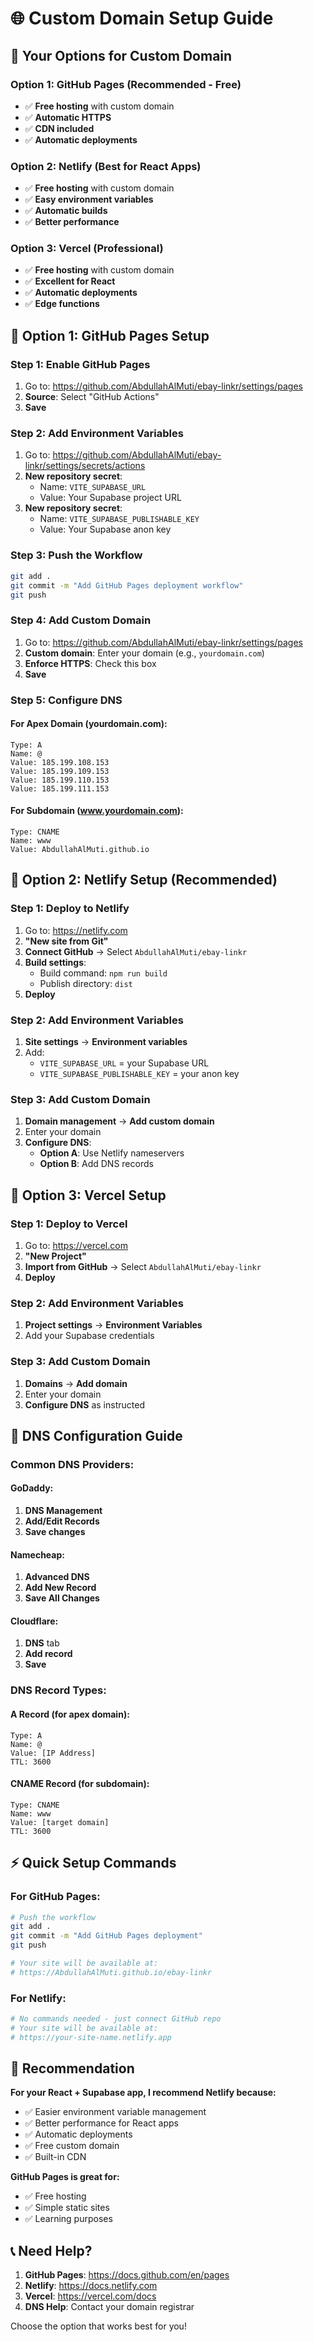 # 🌐 Custom Domain Setup Guide

## 🎯 Your Options for Custom Domain

### Option 1: GitHub Pages (Recommended - Free)
- ✅ **Free hosting** with custom domain
- ✅ **Automatic HTTPS**
- ✅ **CDN included**
- ✅ **Automatic deployments**

### Option 2: Netlify (Best for React Apps)
- ✅ **Free hosting** with custom domain
- ✅ **Easy environment variables**
- ✅ **Automatic builds**
- ✅ **Better performance**

### Option 3: Vercel (Professional)
- ✅ **Free hosting** with custom domain
- ✅ **Excellent for React**
- ✅ **Automatic deployments**
- ✅ **Edge functions**

## 🚀 Option 1: GitHub Pages Setup

### Step 1: Enable GitHub Pages
1. Go to: https://github.com/AbdullahAlMuti/ebay-linkr/settings/pages
2. **Source**: Select "GitHub Actions"
3. **Save**

### Step 2: Add Environment Variables
1. Go to: https://github.com/AbdullahAlMuti/ebay-linkr/settings/secrets/actions
2. **New repository secret**:
   - Name: `VITE_SUPABASE_URL`
   - Value: Your Supabase project URL
3. **New repository secret**:
   - Name: `VITE_SUPABASE_PUBLISHABLE_KEY`
   - Value: Your Supabase anon key

### Step 3: Push the Workflow
```bash
git add .
git commit -m "Add GitHub Pages deployment workflow"
git push
```

### Step 4: Add Custom Domain
1. Go to: https://github.com/AbdullahAlMuti/ebay-linkr/settings/pages
2. **Custom domain**: Enter your domain (e.g., `yourdomain.com`)
3. **Enforce HTTPS**: Check this box
4. **Save**

### Step 5: Configure DNS

#### For Apex Domain (yourdomain.com):
```
Type: A
Name: @
Value: 185.199.108.153
Value: 185.199.109.153
Value: 185.199.110.153
Value: 185.199.111.153
```

#### For Subdomain (www.yourdomain.com):
```
Type: CNAME
Name: www
Value: AbdullahAlMuti.github.io
```

## 🚀 Option 2: Netlify Setup (Recommended)

### Step 1: Deploy to Netlify
1. Go to: https://netlify.com
2. **"New site from Git"**
3. **Connect GitHub** → Select `AbdullahAlMuti/ebay-linkr`
4. **Build settings**:
   - Build command: `npm run build`
   - Publish directory: `dist`
5. **Deploy**

### Step 2: Add Environment Variables
1. **Site settings** → **Environment variables**
2. Add:
   - `VITE_SUPABASE_URL` = your Supabase URL
   - `VITE_SUPABASE_PUBLISHABLE_KEY` = your anon key

### Step 3: Add Custom Domain
1. **Domain management** → **Add custom domain**
2. Enter your domain
3. **Configure DNS**:
   - **Option A**: Use Netlify nameservers
   - **Option B**: Add DNS records

## 🚀 Option 3: Vercel Setup

### Step 1: Deploy to Vercel
1. Go to: https://vercel.com
2. **"New Project"**
3. **Import from GitHub** → Select `AbdullahAlMuti/ebay-linkr`
4. **Deploy**

### Step 2: Add Environment Variables
1. **Project settings** → **Environment Variables**
2. Add your Supabase credentials

### Step 3: Add Custom Domain
1. **Domains** → **Add domain**
2. Enter your domain
3. **Configure DNS** as instructed

## 🔧 DNS Configuration Guide

### Common DNS Providers:

#### GoDaddy:
1. **DNS Management**
2. **Add/Edit Records**
3. **Save changes**

#### Namecheap:
1. **Advanced DNS**
2. **Add New Record**
3. **Save All Changes**

#### Cloudflare:
1. **DNS** tab
2. **Add record**
3. **Save**

### DNS Record Types:

#### A Record (for apex domain):
```
Type: A
Name: @
Value: [IP Address]
TTL: 3600
```

#### CNAME Record (for subdomain):
```
Type: CNAME
Name: www
Value: [target domain]
TTL: 3600
```

## ⚡ Quick Setup Commands

### For GitHub Pages:
```bash
# Push the workflow
git add .
git commit -m "Add GitHub Pages deployment"
git push

# Your site will be available at:
# https://AbdullahAlMuti.github.io/ebay-linkr
```

### For Netlify:
```bash
# No commands needed - just connect GitHub repo
# Your site will be available at:
# https://your-site-name.netlify.app
```

## 🎯 Recommendation

**For your React + Supabase app, I recommend Netlify because:**
- ✅ Easier environment variable management
- ✅ Better performance for React apps
- ✅ Automatic deployments
- ✅ Free custom domain
- ✅ Built-in CDN

**GitHub Pages is great for:**
- ✅ Free hosting
- ✅ Simple static sites
- ✅ Learning purposes

## 📞 Need Help?

1. **GitHub Pages**: https://docs.github.com/en/pages
2. **Netlify**: https://docs.netlify.com
3. **Vercel**: https://vercel.com/docs
4. **DNS Help**: Contact your domain registrar

Choose the option that works best for you!
